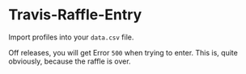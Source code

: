 # Travis-Raffle-Entry
Import profiles into your `data.csv` file.

Off releases, you will get Error `500` when trying to enter. This is, quite obviously, because the raffle is over.
